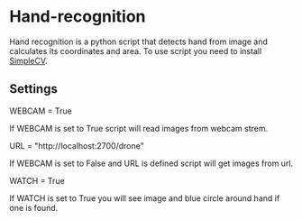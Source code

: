 Hand-recognition
================

Hand recognition is a python script that detects hand from image and calculates its coordinates and area.
To use script you need to install [SimpleCV](https://github.com/sightmachine/simplecv).


Settings
--------
WEBCAM = True

If WEBCAM is set to True script will read images from webcam strem.

URL = "http://localhost:2700/drone"

If WEBCAM is set to False and URL is defined script will get images from url.

WATCH = True

If WATCH is set to True you will see image and blue circle around hand if one is found.
